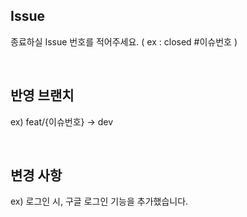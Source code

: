 ## Issue
종료하실 Issue 번호를 적어주세요.
( ex : closed #이슈번호 )

<br/>

## 반영 브랜치
ex) feat/{이슈번호} -> dev

<br/>

## 변경 사항
ex) 로그인 시, 구글 로그인 기능을 추가했습니다.

<br/>
